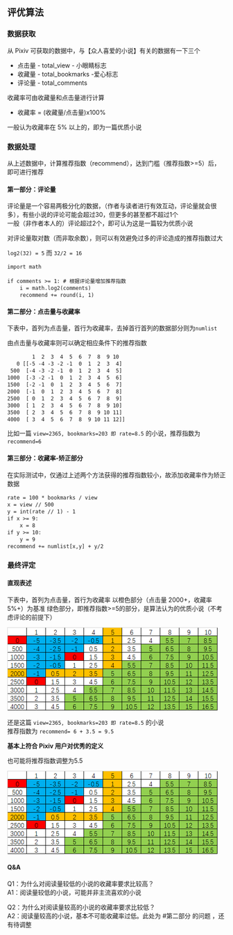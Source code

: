 ##  评优算法
### 数据获取

从 Pixiv 可获取的数据中，与【众人喜爱的小说】有关的数据有一下三个

-   点击量 -  total_view - 小眼睛标志
-   收藏量 -  total_bookmarks -爱心标志
-   评论量 -  total_comments  

收藏率可由收藏量和点击量进行计算

- 收藏率 =  (收藏量/点击量)x100%

一般认为收藏率在  5% 以上的，即为一篇优质小说

### 数据处理

从上述数据中，计算推荐指数（recommend），达到门槛（推荐指数>=5）后，即可进行推荐

#### 第一部分：评论量

评论量是一个容易两极分化的数据，（作者与读者进行有效互动，评论量就会很多），有些小说的评论可能会超过30，但更多的甚至都不超过1个  
一般（非作者本人的）评论超过2个，即可认为这是一篇较为优质小说

对评论量取对数（而非取余数），则可以有效避免过多的评论造成的推荐指数过大

`log2(32) = 5` 而 `32/2 = 16`
```
import math

if comments >= 1: # 根据评论量增加推荐指数
	i = math.log2(comments)
	recommend += round(i, 1)
```

#### 第二部分：点击量与收藏率

下表中，首列为点击量，首行为收藏率，去掉首行首列的数据部分则为`numlist`

由点击量与收藏率则可以确定相应条件下的推荐指数

```
        1  2  3  4  5  6  7  8  9 10 
   0 [[-5 -4 -3 -2 -1  0  1  2  3  4]
 500  [-4 -3 -2 -1  0  1  2  3  4  5]
1000  [-3 -2 -1  0  1  2  3  4  5  6]
1500  [-2 -1  0  1  2  3  4  5  6  7]
2000  [-1  0  1  2  3  4  5  6  7  8]
2500  [ 0  1  2  3  4  5  6  7  8  9]
3000  [ 1  2  3  4  5  6  7  8  9 10]
3500  [ 2  3  4  5  6  7  8  9 10 11]
4000  [ 3  4  5  6  7  8  9 10 11 12]]
```
比如一篇 ` view=2365, bookmarks=203 即 rate=8.5 ` 的小说，推荐指数为 ` recommend=6 `

#### 第三部分：收藏率-矫正部分

在实际测试中，仅通过上述两个方法获得的推荐指数较小，故添加收藏率作为矫正数据

```
rate = 100 * bookmarks / view
x = view // 500
y = int(rate // 1) - 1
if x >= 9:
	x = 8
if y >= 10:
	y = 9
recommend += numlist[x,y] + y/2
```

### 最终评定

#### 直观表述

下表中，首列为点击量，首行为收藏率
以橙色部分（点击量 2000+，收藏率5%+）为基准
绿色部分，即推荐指数>=5的部分，是算法认为的优质小说（不考虑评论的前提下）

![评定表1](https://raw.githubusercontent.com/DowneyRem/FurryNovels/main/TelegramBot/Recommend.png)

还是这篇 ` view=2365, bookmarks=203 即 rate=8.5 ` 的小说  
推荐指数为 ` recommend= 6 + 3.5 = 9.5 `  

**基本上符合 Pixiv 用户对优秀的定义**


也可能将推荐指数调整为5.5

![评定表2](https://raw.githubusercontent.com/DowneyRem/FurryNovels/main/TelegramBot/Recommend.png)


#### Q&A

Q1：为什么对阅读量较低的小说的收藏率要求比较高？  
A1：阅读量较低的小说，可能并非主流喜欢的小说  

Q2：为什么对阅读量较高的小说的收藏率要求比较低？  
A2：阅读量较高的小说，基本不可能收藏率过低。此处为 #第二部分 的问题 ，还有待调整

 

